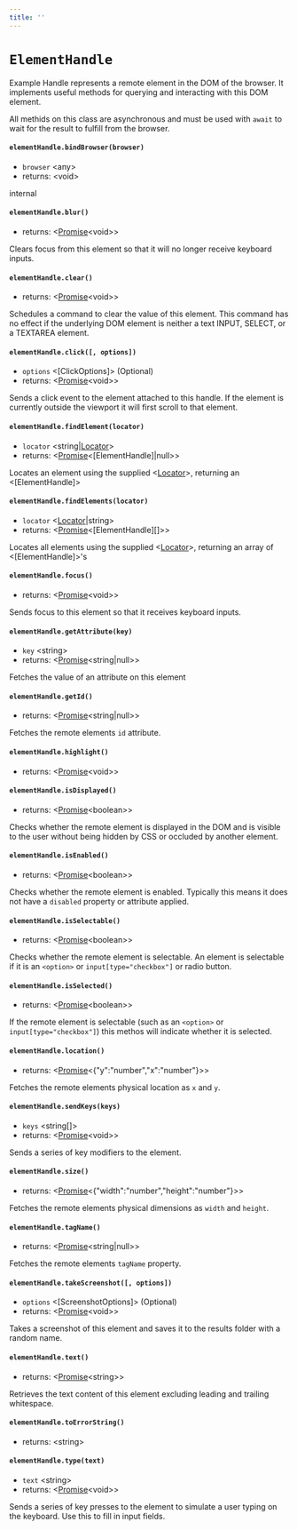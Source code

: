 ```yaml
---
title: ''
---
```

# `ElementHandle`

Example Handle represents a remote element in the DOM of the browser. It implements useful methods for querying and interacting with this DOM element.

All methids on this class are asynchronous and must be used with `await` to wait for the result to fulfill from the browser.

#### `elementHandle.bindBrowser(browser)`
* `browser` &lt;any&gt;  
* returns: &lt;void&gt; 

internal

#### `elementHandle.blur()`
* returns: &lt;[Promise]&lt;void&gt;&gt; 

Clears focus from this element so that it will no longer receive keyboard inputs.

#### `elementHandle.clear()`
* returns: &lt;[Promise]&lt;void&gt;&gt; 

Schedules a command to clear the value of this element.
This command has no effect if the underlying DOM element is neither a text
INPUT, SELECT, or a TEXTAREA element.

#### `elementHandle.click([, options])`
* `options` &lt;[ClickOptions]&gt; (Optional) 
* returns: &lt;[Promise]&lt;void&gt;&gt; 

Sends a click event to the element attached to this handle. If the element is
currently outside the viewport it will first scroll to that element.

#### `elementHandle.findElement(locator)`
* `locator` &lt;string|[Locator]&gt;  
* returns: &lt;[Promise]&lt;[ElementHandle]|null&gt;&gt; 

Locates an element using the supplied <[Locator]>, returning an <[ElementHandle]>

#### `elementHandle.findElements(locator)`
* `locator` &lt;[Locator]|string&gt;  
* returns: &lt;[Promise]&lt;[ElementHandle][]&gt;&gt; 

Locates all elements using the supplied <[Locator]>, returning an array of <[ElementHandle]>'s

#### `elementHandle.focus()`
* returns: &lt;[Promise]&lt;void&gt;&gt; 

Sends focus to this element so that it receives keyboard inputs.

#### `elementHandle.getAttribute(key)`
* `key` &lt;string&gt;  
* returns: &lt;[Promise]&lt;string|null&gt;&gt; 

Fetches the value of an attribute on this element

#### `elementHandle.getId()`
* returns: &lt;[Promise]&lt;string|null&gt;&gt; 

Fetches the remote elements `id` attribute.

#### `elementHandle.highlight()`
* returns: &lt;[Promise]&lt;void&gt;&gt; 

#### `elementHandle.isDisplayed()`
* returns: &lt;[Promise]&lt;boolean&gt;&gt; 

Checks whether the remote element is displayed in the DOM and is visible to the user without being hidden by CSS or occluded by another element.

#### `elementHandle.isEnabled()`
* returns: &lt;[Promise]&lt;boolean&gt;&gt; 

Checks whether the remote element is enabled. Typically this means it does not have a `disabled` property or attribute applied.

#### `elementHandle.isSelectable()`
* returns: &lt;[Promise]&lt;boolean&gt;&gt; 

Checks whether the remote element is selectable. An element is selectable if it is an `<option>` or `input[type="checkbox"]` or radio button.

#### `elementHandle.isSelected()`
* returns: &lt;[Promise]&lt;boolean&gt;&gt; 

If the remote element is selectable (such as an `<option>` or `input[type="checkbox"]`) this methos will indicate whether it is selected.

#### `elementHandle.location()`
* returns: &lt;[Promise]&lt;{"y":"number","x":"number"}&gt;&gt; 

Fetches the remote elements physical location as `x` and `y`.

#### `elementHandle.sendKeys(keys)`
* `keys` &lt;string[]&gt;  
* returns: &lt;[Promise]&lt;void&gt;&gt; 

Sends a series of key modifiers to the element.

#### `elementHandle.size()`
* returns: &lt;[Promise]&lt;{"width":"number","height":"number"}&gt;&gt; 

Fetches the remote elements physical dimensions as `width` and `height`.

#### `elementHandle.tagName()`
* returns: &lt;[Promise]&lt;string|null&gt;&gt; 

Fetches the remote elements `tagName` property.

#### `elementHandle.takeScreenshot([, options])`
* `options` &lt;[ScreenshotOptions]&gt; (Optional) 
* returns: &lt;[Promise]&lt;void&gt;&gt; 

Takes a screenshot of this element and saves it to the results folder with a random name.

#### `elementHandle.text()`
* returns: &lt;[Promise]&lt;string&gt;&gt; 

Retrieves the text content of this element excluding leading and trailing whitespace.

#### `elementHandle.toErrorString()`
* returns: &lt;string&gt; 

#### `elementHandle.type(text)`
* `text` &lt;string&gt;  
* returns: &lt;[Promise]&lt;void&gt;&gt; 

Sends a series of key presses to the element to simulate a user typing on the keyboard. Use this to fill in input fields.


[Promise]: https://developer.mozilla.org/en-US/docs/Web/JavaScript/Reference/Global_Objects/Promise
[Locator]: ../../api/By.md#locator
